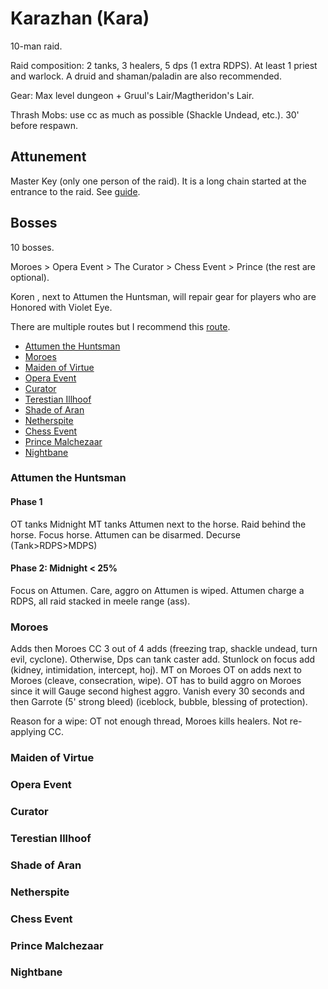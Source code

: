 # Karazhan (Kara)

10-man raid.

Raid composition: 2 tanks, 3 healers, 5 dps (1 extra RDPS). At least 1 priest and warlock. A druid and shaman/paladin are also recommended.

Gear: Max level dungeon + Gruul's Lair/Magtheridon's Lair.

Thrash Mobs: use cc as much as possible (Shackle Undead, etc.). 30' before respawn.

## Attunement

Master Key (only one person of the raid).
It is a long chain started at the entrance to the raid.
See [guide](https://www.warcrafttavern.com/tbc/guides/karazhan-attunement/).

## Bosses

10 bosses.

Moroes > Opera Event > The Curator > Chess Event > Prince (the rest are optional).

Koren <The Blacksmith>, next to Attumen the Huntsman, will repair gear for players who are Honored with Violet Eye.

There are multiple routes but I recommend this [route](./karazhan-route.jpg).

- [Attumen the Huntsman](#Attumen-the-Huntsman)
- [Moroes](#Moroes)
- [Maiden of Virtue](#Maiden-of-Virtue)
- [Opera Event](#Opera-Event)
- [Curator](#Curator)
- [Terestian Illhoof](Terestian-Illhoof)
- [Shade of Aran](#Shade-of-Aran)
- [Netherspite](#Netherspite)
- [Chess Event](#Chess-Event)
- [Prince Malchezaar](#Prince-Malchezaar)
- [Nightbane](#Nightbane)

### Attumen the Huntsman

#### Phase 1

OT tanks Midnight
MT tanks Attumen next to the horse.
Raid behind the horse.
Focus horse.
Attumen can be disarmed.
Decurse (Tank>RDPS>MDPS)

#### Phase 2: Midnight < 25%

Focus on Attumen.
Care, aggro on Attumen is wiped.
Attumen charge a RDPS, all raid stacked in meele range (ass).

### Moroes

Adds then Moroes
CC 3 out of 4 adds (freezing trap, shackle undead, turn evil, cyclone).
Otherwise, Dps can tank caster add.
Stunlock on focus add (kidney, intimidation, intercept, hoj).
MT on Moroes
OT on adds next to Moroes (cleave, consecration, wipe).
OT has to build aggro on Moroes since it will Gauge second highest aggro.
Vanish every 30 seconds and then Garrote (5' strong bleed) (iceblock, bubble, blessing of protection).

Reason for a wipe: OT not enough thread, Moroes kills healers. Not re-applying CC.

### Maiden of Virtue
### Opera Event
### Curator
### Terestian Illhoof
### Shade of Aran
### Netherspite
### Chess Event
### Prince Malchezaar
### Nightbane
